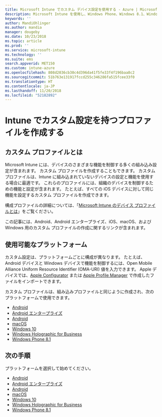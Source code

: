 ```yaml
---
title: Microsoft Intune でカスタム デバイス設定を使用する - Azure | Microsoft Docs
description: Microsoft Intune を使用し、Windows Phone、Windows 8.1、Windows 10 以降、Android、Android エンタープライズ、macOS、iOS デバイスのカスタム設定を使用するプロファイルを追加または作成します
keywords: ''
author: MandiOhlinger
ms.author: mandia
manager: dougeby
ms.date: 10/23/2018
ms.topic: article
ms.prod: ''
ms.service: microsoft-intune
ms.technology: ''
ms.suite: ems
search.appverid: MET150
ms.custom: intune-azure
ms.openlocfilehash: 808d2036cb30c4d396da41f5fe33f4f196baa8c2
ms.sourcegitcommit: 51b763e131917fccd255c346286fa515fcee33f0
ms.translationtype: HT
ms.contentlocale: ja-JP
ms.lasthandoff: 11/20/2018
ms.locfileid: "52182892"
---
```

# <a name="create-a-profile-with-custom-settings-in-intune"></a>Intune でカスタム設定を持つプロファイルを作成する

## <a name="what-are-custom-profiles"></a>カスタム プロファイルとは

Microsoft Intune には、デバイスのさまざまな機能を制御する多くの組み込み設定が含まれます。 カスタム プロファイルを作成することもできます。 カスタム プロファイルは、Intune に組み込まれていないデバイスの設定と機能を使用する場合に最適です。 これらのプロファイルには、組織のデバイスを制御するための機能と設定が含まれます。 たとえば、すべての iOS デバイスに対して同じ機能を設定するカスタム プロファイルを作成できます。

構成プロファイルの詳細については、「[Microsoft Intune のデバイス プロファイルとは](device-profiles.md)」をご覧ください。 

この記事には、Android、Android エンタープライズ、iOS、macOS、および Windows 用のカスタム プロファイルの作成に関するリンクが含まれます。

## <a name="available-platforms"></a>使用可能なプラットフォーム

カスタム設定は、プラットフォームごとに構成が異なります。 たとえば、Android デバイスと Windows デバイスで機能を制御するには、Open Mobile Alliance Uniform Resource Identifier (OMA-URI) 値を入力できます。 Apple デバイスでは、[Apple Configurator](https://itunes.apple.com/us/app/apple-configurator-2/id1037126344?mt=12) または [Apple Profile Manager](https://support.apple.com/profile-manager) で作成したファイルをインポートできます。

カスタム プロファイルは、組み込みプロファイルと同じように作成され、次のプラットフォームで使用できます。

- [Android](custom-settings-android.md)
- [Android エンタープライズ](custom-settings-android-for-work.md)
- [Android](custom-settings-ios.md)
- [macOS](custom-settings-macos.md)
- [Windows 10](custom-settings-windows-10.md)
- [Windows Holographic for Business](custom-settings-windows-holographic.md)
- [Windows Phone 8.1](custom-settings-windows-phone-8-1.md)

## <a name="next-steps"></a>次の手順

プラットフォームを選択して始めてください。

- [Android](custom-settings-android.md)
- [Android エンタープライズ](custom-settings-android-for-work.md)
- [Android](custom-settings-ios.md)
- [macOS](custom-settings-macos.md)
- [Windows 10](custom-settings-windows-10.md)
- [Windows Holographic for Business](custom-settings-windows-holographic.md)
- [Windows Phone 8.1](custom-settings-windows-phone-8-1.md)